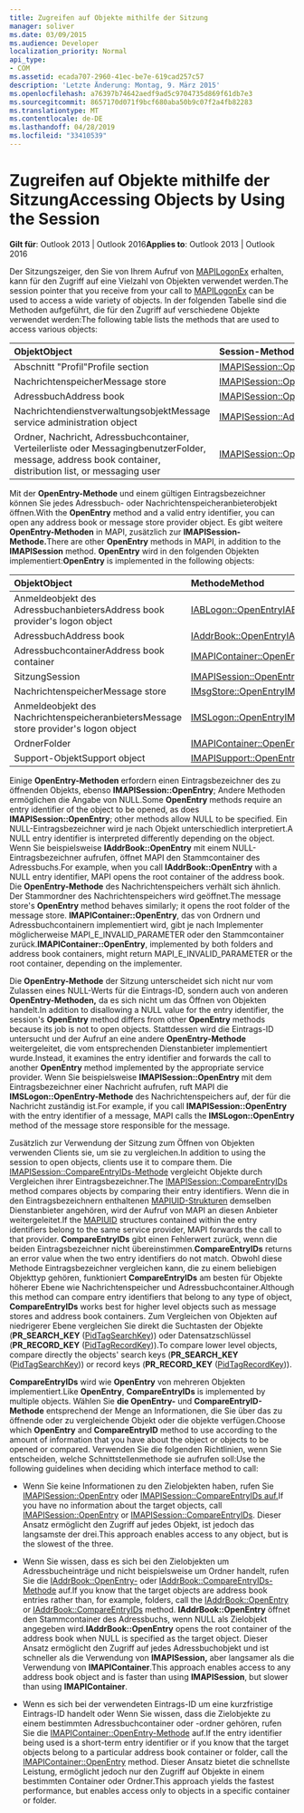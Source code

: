 ```yaml
---
title: Zugreifen auf Objekte mithilfe der Sitzung
manager: soliver
ms.date: 03/09/2015
ms.audience: Developer
localization_priority: Normal
api_type:
- COM
ms.assetid: ecada707-2960-41ec-be7e-619cad257c57
description: 'Letzte Änderung: Montag, 9. März 2015'
ms.openlocfilehash: a76397b74642aedf9ad5c9704735d869f61db7e3
ms.sourcegitcommit: 8657170d071f9bcf680aba50b9c07f2a4fb82283
ms.translationtype: MT
ms.contentlocale: de-DE
ms.lasthandoff: 04/28/2019
ms.locfileid: "33410539"
---
```

# <a name="accessing-objects-by-using-the-session"></a><span data-ttu-id="8d368-103">Zugreifen auf Objekte mithilfe der Sitzung</span><span class="sxs-lookup"><span data-stu-id="8d368-103">Accessing Objects by Using the Session</span></span>

  
  
<span data-ttu-id="8d368-104">**Gilt für**: Outlook 2013 | Outlook 2016</span><span class="sxs-lookup"><span data-stu-id="8d368-104">**Applies to**: Outlook 2013 | Outlook 2016</span></span> 
  
<span data-ttu-id="8d368-105">Der Sitzungszeiger, den Sie von Ihrem Aufruf von [MAPILogonEx](mapilogonex.md) erhalten, kann für den Zugriff auf eine Vielzahl von Objekten verwendet werden.</span><span class="sxs-lookup"><span data-stu-id="8d368-105">The session pointer that you receive from your call to [MAPILogonEx](mapilogonex.md) can be used to access a wide variety of objects.</span></span> <span data-ttu-id="8d368-106">In der folgenden Tabelle sind die Methoden aufgeführt, die für den Zugriff auf verschiedene Objekte verwendet werden:</span><span class="sxs-lookup"><span data-stu-id="8d368-106">The following table lists the methods that are used to access various objects:</span></span> 
  
|<span data-ttu-id="8d368-107">**Objekt**</span><span class="sxs-lookup"><span data-stu-id="8d368-107">**Object**</span></span>|<span data-ttu-id="8d368-108">**Session-Methode**</span><span class="sxs-lookup"><span data-stu-id="8d368-108">**Session method**</span></span>|
|:-----|:-----|
|<span data-ttu-id="8d368-109">Abschnitt "Profil"</span><span class="sxs-lookup"><span data-stu-id="8d368-109">Profile section</span></span>  <br/> |[<span data-ttu-id="8d368-110">IMAPISession::OpenProfileSection</span><span class="sxs-lookup"><span data-stu-id="8d368-110">IMAPISession::OpenProfileSection</span></span>](imapisession-openprofilesection.md) <br/> |
|<span data-ttu-id="8d368-111">Nachrichtenspeicher</span><span class="sxs-lookup"><span data-stu-id="8d368-111">Message store</span></span>  <br/> |[<span data-ttu-id="8d368-112">IMAPISession::OpenMsgStore</span><span class="sxs-lookup"><span data-stu-id="8d368-112">IMAPISession::OpenMsgStore</span></span>](imapisession-openmsgstore.md) <br/> |
|<span data-ttu-id="8d368-113">Adressbuch</span><span class="sxs-lookup"><span data-stu-id="8d368-113">Address book</span></span>  <br/> |[<span data-ttu-id="8d368-114">IMAPISession::OpenAddressBook</span><span class="sxs-lookup"><span data-stu-id="8d368-114">IMAPISession::OpenAddressBook</span></span>](imapisession-openaddressbook.md) <br/> |
|<span data-ttu-id="8d368-115">Nachrichtendienstverwaltungsobjekt</span><span class="sxs-lookup"><span data-stu-id="8d368-115">Message service administration object</span></span>  <br/> |[<span data-ttu-id="8d368-116">IMAPISession::AdminServices</span><span class="sxs-lookup"><span data-stu-id="8d368-116">IMAPISession::AdminServices</span></span>](imapisession-adminservices.md) <br/> |
|<span data-ttu-id="8d368-117">Ordner, Nachricht, Adressbuchcontainer, Verteilerliste oder Messagingbenutzer</span><span class="sxs-lookup"><span data-stu-id="8d368-117">Folder, message, address book container, distribution list, or messaging user</span></span>  <br/> |[<span data-ttu-id="8d368-118">IMAPISession::OpenEntry</span><span class="sxs-lookup"><span data-stu-id="8d368-118">IMAPISession::OpenEntry</span></span>](imapisession-openentry.md) <br/> |
   
<span data-ttu-id="8d368-119">Mit der **OpenEntry-Methode** und einem gültigen Eintragsbezeichner können Sie jedes Adressbuch- oder Nachrichtenspeicheranbieterobjekt öffnen.</span><span class="sxs-lookup"><span data-stu-id="8d368-119">With the **OpenEntry** method and a valid entry identifier, you can open any address book or message store provider object.</span></span> <span data-ttu-id="8d368-120">Es gibt weitere **OpenEntry-Methoden** in MAPI, zusätzlich zur **IMAPISession-Methode.**</span><span class="sxs-lookup"><span data-stu-id="8d368-120">There are other **OpenEntry** methods in MAPI, in addition to the **IMAPISession** method.</span></span> <span data-ttu-id="8d368-121">**OpenEntry** wird in den folgenden Objekten implementiert:</span><span class="sxs-lookup"><span data-stu-id="8d368-121">**OpenEntry** is implemented in the following objects:</span></span> 
  
|<span data-ttu-id="8d368-122">**Objekt**</span><span class="sxs-lookup"><span data-stu-id="8d368-122">**Object**</span></span>|<span data-ttu-id="8d368-123">**Methode**</span><span class="sxs-lookup"><span data-stu-id="8d368-123">**Method**</span></span>|
|:-----|:-----|
|<span data-ttu-id="8d368-124">Anmeldeobjekt des Adressbuchanbieters</span><span class="sxs-lookup"><span data-stu-id="8d368-124">Address book provider's logon object</span></span>  <br/> |[<span data-ttu-id="8d368-125">IABLogon::OpenEntry</span><span class="sxs-lookup"><span data-stu-id="8d368-125">IABLogon::OpenEntry</span></span>](iablogon-openentry.md) <br/> |
|<span data-ttu-id="8d368-126">Adressbuch</span><span class="sxs-lookup"><span data-stu-id="8d368-126">Address book</span></span>  <br/> |[<span data-ttu-id="8d368-127">IAddrBook::OpenEntry</span><span class="sxs-lookup"><span data-stu-id="8d368-127">IAddrBook::OpenEntry</span></span>](iaddrbook-openentry.md) <br/> |
|<span data-ttu-id="8d368-128">Adressbuchcontainer</span><span class="sxs-lookup"><span data-stu-id="8d368-128">Address book container</span></span>  <br/> |[<span data-ttu-id="8d368-129">IMAPIContainer::OpenEntry</span><span class="sxs-lookup"><span data-stu-id="8d368-129">IMAPIContainer::OpenEntry</span></span>](imapicontainer-openentry.md) <br/> |
|<span data-ttu-id="8d368-130">Sitzung</span><span class="sxs-lookup"><span data-stu-id="8d368-130">Session</span></span>  <br/> |[<span data-ttu-id="8d368-131">IMAPISession::OpenEntry</span><span class="sxs-lookup"><span data-stu-id="8d368-131">IMAPISession::OpenEntry</span></span>](imapisession-openentry.md) <br/> |
|<span data-ttu-id="8d368-132">Nachrichtenspeicher</span><span class="sxs-lookup"><span data-stu-id="8d368-132">Message store</span></span>  <br/> |[<span data-ttu-id="8d368-133">IMsgStore::OpenEntry</span><span class="sxs-lookup"><span data-stu-id="8d368-133">IMsgStore::OpenEntry</span></span>](imsgstore-openentry.md) <br/> |
|<span data-ttu-id="8d368-134">Anmeldeobjekt des Nachrichtenspeicheranbieters</span><span class="sxs-lookup"><span data-stu-id="8d368-134">Message store provider's logon object</span></span>  <br/> |[<span data-ttu-id="8d368-135">IMSLogon::OpenEntry</span><span class="sxs-lookup"><span data-stu-id="8d368-135">IMSLogon::OpenEntry</span></span>](imslogon-openentry.md) <br/> |
|<span data-ttu-id="8d368-136">Ordner</span><span class="sxs-lookup"><span data-stu-id="8d368-136">Folder</span></span>  <br/> |[<span data-ttu-id="8d368-137">IMAPIContainer::OpenEntry</span><span class="sxs-lookup"><span data-stu-id="8d368-137">IMAPIContainer::OpenEntry</span></span>](imapicontainer-openentry.md) <br/> |
|<span data-ttu-id="8d368-138">Support-Objekt</span><span class="sxs-lookup"><span data-stu-id="8d368-138">Support object</span></span>  <br/> |[<span data-ttu-id="8d368-139">IMAPISupport::OpenEntry</span><span class="sxs-lookup"><span data-stu-id="8d368-139">IMAPISupport::OpenEntry</span></span>](imapisupport-openentry.md) <br/> |
   
<span data-ttu-id="8d368-140">Einige **OpenEntry-Methoden** erfordern einen Eintragsbezeichner des zu öffnenden Objekts, ebenso **IMAPISession::OpenEntry**; Andere Methoden ermöglichen die Angabe von NULL.</span><span class="sxs-lookup"><span data-stu-id="8d368-140">Some **OpenEntry** methods require an entry identifier of the object to be opened, as does **IMAPISession::OpenEntry**; other methods allow NULL to be specified.</span></span> <span data-ttu-id="8d368-141">Ein NULL-Eintragsbezeichner wird je nach Objekt unterschiedlich interpretiert.</span><span class="sxs-lookup"><span data-stu-id="8d368-141">A NULL entry identifier is interpreted differently depending on the object.</span></span> <span data-ttu-id="8d368-142">Wenn Sie beispielsweise **IAddrBook::OpenEntry** mit einem NULL-Eintragsbezeichner aufrufen, öffnet MAPI den Stammcontainer des Adressbuchs.</span><span class="sxs-lookup"><span data-stu-id="8d368-142">For example, when you call **IAddrBook::OpenEntry** with a NULL entry identifier, MAPI opens the root container of the address book.</span></span> <span data-ttu-id="8d368-143">Die **OpenEntry-Methode** des Nachrichtenspeichers verhält sich ähnlich. Der Stammordner des Nachrichtenspeichers wird geöffnet.</span><span class="sxs-lookup"><span data-stu-id="8d368-143">The message store's **OpenEntry** method behaves similarly; it opens the root folder of the message store.</span></span> <span data-ttu-id="8d368-144">**IMAPIContainer::OpenEntry**, das von Ordnern und Adressbuchcontainern implementiert wird, gibt je nach Implementer möglicherweise MAPI_E_INVALID_PARAMETER oder den Stammcontainer zurück.</span><span class="sxs-lookup"><span data-stu-id="8d368-144">**IMAPIContainer::OpenEntry**, implemented by both folders and address book containers, might return MAPI_E_INVALID_PARAMETER or the root container, depending on the implementer.</span></span> 
  
<span data-ttu-id="8d368-145">Die **OpenEntry-Methode** der Sitzung unterscheidet sich nicht nur vom Zulassen eines NULL-Werts für die Eintrags-ID, sondern auch von anderen **OpenEntry-Methoden,** da es sich nicht um das Öffnen von Objekten handelt.</span><span class="sxs-lookup"><span data-stu-id="8d368-145">In addition to disallowing a NULL value for the entry identifier, the session's **OpenEntry** method differs from other **OpenEntry** methods because its job is not to open objects.</span></span> <span data-ttu-id="8d368-146">Stattdessen wird die Eintrags-ID untersucht und der Aufruf an eine andere **OpenEntry-Methode** weitergeleitet, die vom entsprechenden Dienstanbieter implementiert wurde.</span><span class="sxs-lookup"><span data-stu-id="8d368-146">Instead, it examines the entry identifier and forwards the call to another **OpenEntry** method implemented by the appropriate service provider.</span></span> <span data-ttu-id="8d368-147">Wenn Sie beispielsweise **IMAPISession::OpenEntry** mit dem Eintragsbezeichner einer Nachricht aufrufen, ruft MAPI die **IMSLogon::OpenEntry-Methode** des Nachrichtenspeichers auf, der für die Nachricht zuständig ist.</span><span class="sxs-lookup"><span data-stu-id="8d368-147">For example, if you call **IMAPISession::OpenEntry** with the entry identifier of a message, MAPI calls the **IMSLogon::OpenEntry** method of the message store responsible for the message.</span></span> 
  
<span data-ttu-id="8d368-148">Zusätzlich zur Verwendung der Sitzung zum Öffnen von Objekten verwenden Clients sie, um sie zu vergleichen.</span><span class="sxs-lookup"><span data-stu-id="8d368-148">In addition to using the session to open objects, clients use it to compare them.</span></span> <span data-ttu-id="8d368-149">Die [IMAPISession::CompareEntryIDs-Methode](imapisession-compareentryids.md) vergleicht Objekte durch Vergleichen ihrer Eintragsbezeichner.</span><span class="sxs-lookup"><span data-stu-id="8d368-149">The [IMAPISession::CompareEntryIDs](imapisession-compareentryids.md) method compares objects by comparing their entry identifiers.</span></span> <span data-ttu-id="8d368-150">Wenn die in den Eintragsbezeichnern enthaltenen [MAPIUID-Strukturen](mapiuid.md) demselben Dienstanbieter angehören, wird der Aufruf von MAPI an diesen Anbieter weitergeleitet.</span><span class="sxs-lookup"><span data-stu-id="8d368-150">If the [MAPIUID](mapiuid.md) structures contained within the entry identifiers belong to the same service provider, MAPI forwards the call to that provider.</span></span> <span data-ttu-id="8d368-151">**CompareEntryIDs** gibt einen Fehlerwert zurück, wenn die beiden Eintragsbezeichner nicht übereinstimmen.</span><span class="sxs-lookup"><span data-stu-id="8d368-151">**CompareEntryIDs** returns an error value when the two entry identifiers do not match.</span></span> <span data-ttu-id="8d368-152">Obwohl diese Methode Eintragsbezeichner vergleichen kann, die zu einem beliebigen Objekttyp gehören, funktioniert **CompareEntryIDs** am besten für Objekte höherer Ebene wie Nachrichtenspeicher und Adressbuchcontainer.</span><span class="sxs-lookup"><span data-stu-id="8d368-152">Although this method can compare entry identifiers that belong to any type of object, **CompareEntryIDs** works best for higher level objects such as message stores and address book containers.</span></span> <span data-ttu-id="8d368-153">Zum Vergleichen von Objekten auf niedrigerer Ebene vergleichen Sie direkt die Suchtasten der Objekte (**PR_SEARCH_KEY** ([PidTagSearchKey](pidtagsearchkey-canonical-property.md))) oder Datensatzschlüssel (**PR_RECORD_KEY** ([PidTagRecordKey](pidtagrecordkey-canonical-property.md))).</span><span class="sxs-lookup"><span data-stu-id="8d368-153">To compare lower level objects, compare directly the objects' search keys (**PR_SEARCH_KEY** ([PidTagSearchKey](pidtagsearchkey-canonical-property.md))) or record keys (**PR_RECORD_KEY** ([PidTagRecordKey](pidtagrecordkey-canonical-property.md))).</span></span> 
  
<span data-ttu-id="8d368-154">**CompareEntryIDs** wird wie **OpenEntry** von mehreren Objekten implementiert.</span><span class="sxs-lookup"><span data-stu-id="8d368-154">Like **OpenEntry**, **CompareEntryIDs** is implemented by multiple objects.</span></span> <span data-ttu-id="8d368-155">Wählen Sie **die OpenEntry-** und **CompareEntryID-Methode** entsprechend der Menge an Informationen, die Sie über das zu öffnende oder zu vergleichende Objekt oder die objekte verfügen.</span><span class="sxs-lookup"><span data-stu-id="8d368-155">Choose which **OpenEntry** and **CompareEntryID** method to use according to the amount of information that you have about the object or objects to be opened or compared.</span></span> <span data-ttu-id="8d368-156">Verwenden Sie die folgenden Richtlinien, wenn Sie entscheiden, welche Schnittstellenmethode sie aufrufen soll:</span><span class="sxs-lookup"><span data-stu-id="8d368-156">Use the following guidelines when deciding which interface method to call:</span></span> 
  
- <span data-ttu-id="8d368-157">Wenn Sie keine Informationen zu den Zielobjekten haben, rufen Sie [IMAPISession::OpenEntry](imapisession-openentry.md) oder [IMAPISession::CompareEntryIDs auf.](imapisession-compareentryids.md)</span><span class="sxs-lookup"><span data-stu-id="8d368-157">If you have no information about the target objects, call [IMAPISession::OpenEntry](imapisession-openentry.md) or [IMAPISession::CompareEntryIDs](imapisession-compareentryids.md).</span></span> <span data-ttu-id="8d368-158">Dieser Ansatz ermöglicht den Zugriff auf jedes Objekt, ist jedoch das langsamste der drei.</span><span class="sxs-lookup"><span data-stu-id="8d368-158">This approach enables access to any object, but is the slowest of the three.</span></span>
    
- <span data-ttu-id="8d368-159">Wenn Sie wissen, dass es sich bei den Zielobjekten um Adressbucheinträge und nicht beispielsweise um Ordner handelt, rufen Sie die [IAddrBook::OpenEntry-](iaddrbook-openentry.md) oder [IAddrBook::CompareEntryIDs-Methode](iaddrbook-compareentryids.md) auf.</span><span class="sxs-lookup"><span data-stu-id="8d368-159">If you know that the target objects are address book entries rather than, for example, folders, call the [IAddrBook::OpenEntry](iaddrbook-openentry.md) or [IAddrBook::CompareEntryIDs](iaddrbook-compareentryids.md) method.</span></span> <span data-ttu-id="8d368-160">**IAddrBook::OpenEntry** öffnet den Stammcontainer des Adressbuchs, wenn NULL als Zielobjekt angegeben wird.</span><span class="sxs-lookup"><span data-stu-id="8d368-160">**IAddrBook::OpenEntry** opens the root container of the address book when NULL is specified as the target object.</span></span> <span data-ttu-id="8d368-161">Dieser Ansatz ermöglicht den Zugriff auf jedes Adressbuchobjekt und ist schneller als die Verwendung von **IMAPISession,** aber langsamer als die Verwendung von **IMAPIContainer**.</span><span class="sxs-lookup"><span data-stu-id="8d368-161">This approach enables access to any address book object and is faster than using **IMAPISession**, but slower than using **IMAPIContainer**.</span></span>
    
- <span data-ttu-id="8d368-162">Wenn es sich bei der verwendeten Eintrags-ID um eine kurzfristige Eintrags-ID handelt oder Wenn Sie wissen, dass die Zielobjekte zu einem bestimmten Adressbuchcontainer oder -ordner gehören, rufen Sie die [IMAPIContainer::OpenEntry-Methode](imapicontainer-openentry.md) auf.</span><span class="sxs-lookup"><span data-stu-id="8d368-162">If the entry identifier being used is a short-term entry identifier or if you know that the target objects belong to a particular address book container or folder, call the [IMAPIContainer::OpenEntry](imapicontainer-openentry.md) method.</span></span> <span data-ttu-id="8d368-163">Dieser Ansatz bietet die schnellste Leistung, ermöglicht jedoch nur den Zugriff auf Objekte in einem bestimmten Container oder Ordner.</span><span class="sxs-lookup"><span data-stu-id="8d368-163">This approach yields the fastest performance, but enables access only to objects in a specific container or folder.</span></span> 
    

